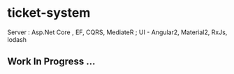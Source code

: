 # ticket-system
Server : Asp.Net Core , EF, CQRS, MediateR ; UI - Angular2, Material2, RxJs, lodash   

## Work In Progress ...
